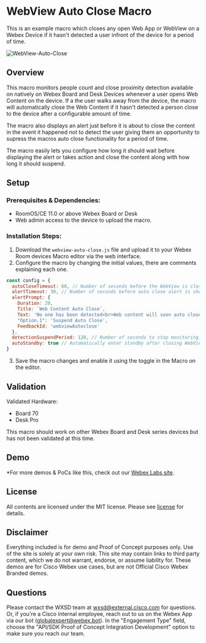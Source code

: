 # WebView Auto Close Macro

This is an example macro which closes any open Web App or WebView on a Webex Device if it hasn't detected a user infront of the device for a period of time.

![WebView-Auto-Close](https://github.com/wxsd-sales/webview-autoclose-macro/assets/21026209/3d6fc046-6565-4c1a-b79e-c85f9a6c1f46)


## Overview

This macro monitors people count and close proximity detection available on natively on Webex Board and Desk Devices whenever a user opens Web Content on the device. If a the user walks away from the device, the macro will automatically close the Web Content if it hasn't detected a person close to the device after a configurable amount of time.

The macro also displays an alert just before it is about to close the content in the event it happened not to detect the user giving them an opportunity to supress the macros auto close functionality for a period of time.

The macro easily lets you configure how long it should wait before displaying the alert or takes action and close the content along with how long it should suspend.



## Setup

### Prerequisites & Dependencies: 

- RoomOS/CE 11.0 or above Webex Board or Desk
- Web admin access to the device to upload the macro.


### Installation Steps:

1. Download the ``webview-auto-close.js`` file and upload it to your Webex Room devices Macro editor via the web interface.
2. Configure the macro by changing the initial values, there are comments explaining each one.
```javascript
const config = {
  autoCloseTimeout: 60, // Number of seconds before the WebView is close if no one has been detected.
  alertTimeout: 30, // Number of seconds before auto close alert is shown if no one has been detected, should be less than the autoCloseTimeout
  alertPrompt: {
    Duration: 20,
    Title: `Web Content Auto Close`,
    Text: 'No one has been detected<br>Web content will soon auto close',
    "Option.1": 'Suspend Auto Close',
    FeedbackId: 'webviewAutoclose'
  },
  detectionSuspendPeriod: 120, // Number of seconds to stop monitoring if the user taps suspend auto close option
  autoStandby: true // Automatically enter standby after closing WebView
}
```
3. Save the macro changes and enable it using the toggle in the Macro on the editor.
    
## Validation

Validated Hardware:

* Board 70
* Desk Pro

This macro should work on other Webex Board and Desk series devices but has not been validated at this time.

## Demo

*For more demos & PoCs like this, check out our [Webex Labs site](https://collabtoolbox.cisco.com/webex-labs).


## License

All contents are licensed under the MIT license. Please see [license](LICENSE) for details.


## Disclaimer

Everything included is for demo and Proof of Concept purposes only. Use of the site is solely at your own risk. This site may contain links to third party content, which we do not warrant, endorse, or assume liability for. These demos are for Cisco Webex use cases, but are not Official Cisco Webex Branded demos.


## Questions
Please contact the WXSD team at [wxsd@external.cisco.com](mailto:wxsd@external.cisco.com?subject=RepoName) for questions. Or, if you're a Cisco internal employee, reach out to us on the Webex App via our bot (globalexpert@webex.bot). In the "Engagement Type" field, choose the "API/SDK Proof of Concept Integration Development" option to make sure you reach our team.
